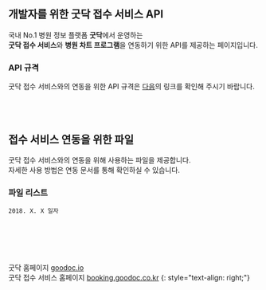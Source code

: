 ## 개발자를 위한 굿닥 접수 서비스 API

국내 No.1 병원 정보 플랫폼 **굿닥**에서 운영하는<br>
**굿닥 접수 서비스**와 **병원 차트 프로그램**을 연동하기 위한 API를 제공하는 페이지입니다.
<br>

### API 규격

굿닥 접수 서비스와의 연동을 위한 API 규격은 [다음](https://booking.goodoc.co.kr)의 링크를 확인해 주시기 바랍니다.
<br>
<br>
<br>
<br>

## 접수 서비스 연동을 위한 파일

굿닥 접수 서비스와의 연동을 위해 사용하는 파일을 제공합니다.<br>
자세한 사용 방법은 연동 문서를 통해 확인하실 수 있습니다.
<br>

### 파일 리스트

```
2018. X. X 일자
```
<br>
<br>
<br>
<br>

굿닥 홈페이지  [goodoc.io](www.goodoc.io) <br>
굿닥 접수 서비스 홈페이지  [booking.goodoc.co.kr](booking.goodoc.co.kr)
{: style="text-align: right;"}
